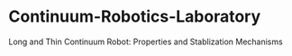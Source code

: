 # Continuum-Robotics-Laboratory
Long and Thin Continuum Robot: Properties and Stablization Mechanisms
